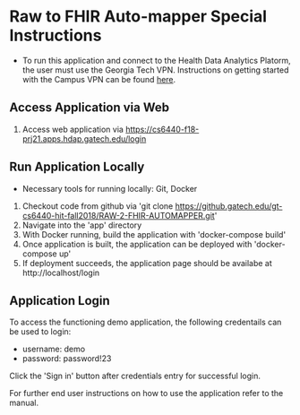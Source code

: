 # Raw to FHIR Auto-mapper Special Instructions

* To run this application and connect to the Health Data Analytics Platorm, the user must use the Georgia Tech VPN. Instructions on getting started with the Campus VPN can be found [here](https://f_aq.oit.gatech.edu/content/how-do-i-get-started-campus-vpn).

## Access Application via Web
1. Access web application via https://cs6440-f18-prj21.apps.hdap.gatech.edu/login

## Run Application Locally
* Necessary tools for running locally: Git, Docker
1. Checkout code from github via 'git clone https://github.gatech.edu/gt-cs6440-hit-fall2018/RAW-2-FHIR-AUTOMAPPER.git'
2. Navigate into the 'app' directory
3. With Docker running, build the application with 'docker-compose build'
4. Once application is built, the application can be deployed with 'docker-compose up'
5. If deployment succeeds, the application page should be availabe at http://localhost/login

## Application Login
To access the functioning demo application, the following credentails can be used to login:
* username: demo
* password: password!23

Click the 'Sign in' button after credentials entry for successful login.

For further end user instructions on how to use the application refer to the manual.

